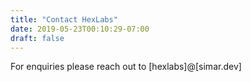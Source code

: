 ```yaml
---
title: "Contact HexLabs"
date: 2019-05-23T00:10:29-07:00
draft: false
---
```


For enquiries please reach out to [hexlabs]@[simar.dev]